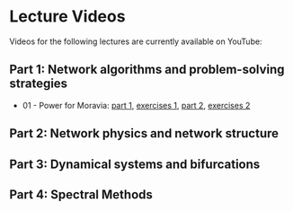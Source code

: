 # Lecture Videos 

Videos for the following lectures are currently available on YouTube:

## Part 1: Network algorithms and problem-solving strategies
- 01 - Power for Moravia: [part 1](https://youtu.be/AriHQz6x3uY),  [exercises 1](https://youtu.be/tF4vR87fKkE),  [part 2](https://youtu.be/8i2XsxU-VL4),  [exercises 2](https://youtu.be/tF4vR87fKkE)

## Part 2: Network physics and network structure
## Part 3: Dynamical systems and bifurcations
## Part 4: Spectral Methods

